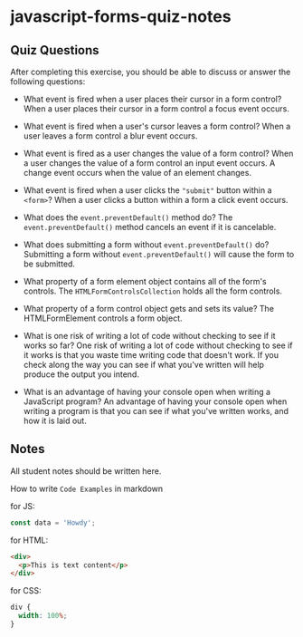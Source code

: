 # javascript-forms-quiz-notes

## Quiz Questions

After completing this exercise, you should be able to discuss or answer the following questions:

- What event is fired when a user places their cursor in a form control?
  When a user places their cursor in a form control a focus event occurs.

- What event is fired when a user's cursor leaves a form control?
  When a user leaves a form control a blur event occurs.

- What event is fired as a user changes the value of a form control?
  When a user changes the value of a form control an input event occurs. A change event occurs when the value of an element changes.

- What event is fired when a user clicks the `"submit"` button within a `<form>`?
  When a user clicks a button within a form a click event occurs.

- What does the `event.preventDefault()` method do?
  The `event.preventDefault()` method cancels an event if it is cancelable.

- What does submitting a form without `event.preventDefault()` do?
  Submitting a form without `event.preventDefault()` will cause the form to be submitted.

- What property of a form element object contains all of the form's controls.
  The `HTMLFormControlsCollection` holds all the form controls.

- What property of a form control object gets and sets its value?
  The HTMLFormElement controls a form object.

- What is one risk of writing a lot of code without checking to see if it works so far?
  One risk of writing a lot of code without checking to see if it works is that you waste time writing code that doesn't work. If you check along the way you can see if what you've written will help produce the output you intend.

- What is an advantage of having your console open when writing a JavaScript program?
  An advantage of having your console open when writing a program is that you can see if what you've written works, and how it is laid out.

## Notes

All student notes should be written here.

How to write `Code Examples` in markdown

for JS:

```javascript
const data = 'Howdy';
```

for HTML:

```html
<div>
  <p>This is text content</p>
</div>
```

for CSS:

```css
div {
  width: 100%;
}
```
